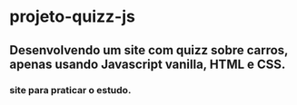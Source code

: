 ﻿# projeto-quizz-js
## Desenvolvendo um site com quizz sobre carros, apenas usando Javascript vanilla, HTML e CSS.
### site para praticar o estudo.